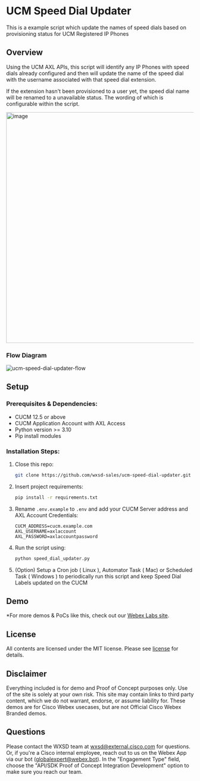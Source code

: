 # UCM Speed Dial Updater

This is a example script which update the names of speed dials based on provisioning status for UCM Registered IP Phones

## Overview

Using the UCM AXL APIs, this script will identify any IP Phones with speed dials already configured and then will update the name of the speed dial with the username associated with that speed dial extension.

If the extension hasn't been provisioned to a user yet, the speed dial name will be renamed to a unavailable status. The wording of which is configurable within the script.

<img width="620" alt="image" src="https://github.com/wxsd-sales/ucm-speed-dial-updater/assets/21026209/a2159bcd-ce13-49fc-978d-29b7f141c957">



### Flow Diagram

![ucm-speed-dial-updater-flow](https://github.com/wxsd-sales/ucm-speed-dial-updater/assets/21026209/8f5e78fb-72c0-4c94-a9d4-cfdeedb697cb)


## Setup

### Prerequisites & Dependencies: 

- CUCM 12.5 or above
- CUCM Application Account with AXL Access
- Python version >= 3.10
- Pip install modules


<!-- GETTING STARTED -->

### Installation Steps:
1.  Close this repo:
    ```sh
    git clone https://github.com/wxsd-sales/ucm-speed-dial-updater.git
    ```
2.  Insert project requirements:
    ```sh
    pip install -r requirements.txt
    ```
3. Rename ``.env.example`` to ``.env`` and add your CUCM Server address and AXL Account Credentials:
    ```
    CUCM_ADDRESS=cucm.example.com
    AXL_USERNAME=axlaccount
    AXL_PASSWORD=axlaccountpassword
    ```
4. Run the script using:
    ```sh
    python speed_dial_updater.py
    ```
5. (Option) Setup a Cron job ( Linux ), Automator Task ( Mac)  or Scheduled Task ( Windows ) to periodically run this script and keep Speed Dial Labels updated on the CUCM
    
    
    
## Demo

<!-- Keep the following statement -->
*For more demos & PoCs like this, check out our [Webex Labs site](https://collabtoolbox.cisco.com/webex-labs).


## License

All contents are licensed under the MIT license. Please see [license](LICENSE) for details.


## Disclaimer

Everything included is for demo and Proof of Concept purposes only. Use of the site is solely at your own risk. This site may contain links to third party content, which we do not warrant, endorse, or assume liability for. These demos are for Cisco Webex usecases, but are not Official Cisco Webex Branded demos.


## Questions
Please contact the WXSD team at [wxsd@external.cisco.com](mailto:wxsd@external.cisco.com?subject=ucm-speed-dial-updater) for questions. Or, if you're a Cisco internal employee, reach out to us on the Webex App via our bot (globalexpert@webex.bot). In the "Engagement Type" field, choose the "API/SDK Proof of Concept Integration Development" option to make sure you reach our team. 
